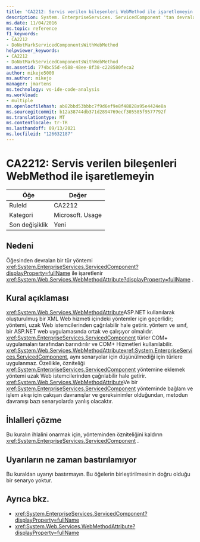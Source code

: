 ```yaml
---
title: 'CA2212: Servis verilen bileşenleri WebMethod ile işaretlemeyin'
description: System. EnterpriseServices. ServicedComponent 'tan devralan bir türdeki yöntem System. Web. Services. WebMethodAttribute ile işaretlenir.
ms.date: 11/04/2016
ms.topic: reference
f1_keywords:
- CA2212
- DoNotMarkServicedComponentsWithWebMethod
helpviewer_keywords:
- CA2212
- DoNotMarkServicedComponentsWithWebMethod
ms.assetid: 774bc55d-e588-48ee-8f38-c228580feca2
author: mikejo5000
ms.author: mikejo
manager: jmartens
ms.technology: vs-ide-code-analysis
ms.workload:
- multiple
ms.openlocfilehash: ab82bbd53bbbc7f9d6ef9e8f48828a95e4424e8a
ms.sourcegitcommit: b12a38744db371d2894769ecf305585f9577792f
ms.translationtype: MT
ms.contentlocale: tr-TR
ms.lasthandoff: 09/13/2021
ms.locfileid: "126632187"
---
```

# <a name="ca2212-do-not-mark-serviced-components-with-webmethod"></a>CA2212: Servis verilen bileşenleri WebMethod ile işaretlemeyin

|Öğe|Değer|
|-|-|
|RuleId|CA2212|
|Kategori|Microsoft. Usage|
|Son değişiklik|Yeni|

## <a name="cause"></a>Nedeni

Öğesinden devralan bir tür yöntemi <xref:System.EnterpriseServices.ServicedComponent?displayProperty=fullName> ile işaretlenir <xref:System.Web.Services.WebMethodAttribute?displayProperty=fullName> .

## <a name="rule-description"></a>Kural açıklaması

<xref:System.Web.Services.WebMethodAttribute>ASP.NET kullanılarak oluşturulmuş bir XML Web hizmeti içindeki yöntemler için geçerlidir; yöntemi, uzak Web istemcilerinden çağrılabilir hale getirir. yöntem ve sınıf, bir ASP.NET web uygulamasında ortak ve çalışıyor olmalıdır. <xref:System.EnterpriseServices.ServicedComponent> türler COM+ uygulamaları tarafından barındırılır ve COM+ Hizmetleri kullanılabilir. <xref:System.Web.Services.WebMethodAttribute><xref:System.EnterpriseServices.ServicedComponent>, aynı senaryolar için düşünülmediği için türlere uygulanmaz. Özellikle, özniteliği <xref:System.EnterpriseServices.ServicedComponent> yöntemine eklemek yöntemi uzak Web istemcilerinden çağrılabilir hale getirir. <xref:System.Web.Services.WebMethodAttribute>Ve bir <xref:System.EnterpriseServices.ServicedComponent> yönteminde bağlam ve işlem akışı için çakışan davranışlar ve gereksinimler olduğundan, metodun davranışı bazı senaryolarda yanlış olacaktır.

## <a name="how-to-fix-violations"></a>İhlalleri çözme

Bu kuralın ihlalini onarmak için, yönteminden özniteliğini kaldırın <xref:System.EnterpriseServices.ServicedComponent> .

## <a name="when-to-suppress-warnings"></a>Uyarıların ne zaman bastırılamıyor

Bu kuraldan uyarıyı bastırmayın. Bu öğelerin birleştirilmesinin doğru olduğu bir senaryo yoktur.

## <a name="see-also"></a>Ayrıca bkz.

- <xref:System.EnterpriseServices.ServicedComponent?displayProperty=fullName>
- <xref:System.Web.Services.WebMethodAttribute?displayProperty=fullName>

